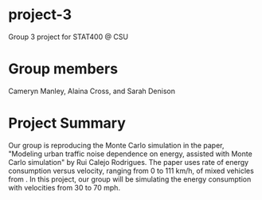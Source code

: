 # project-3
Group 3 project for STAT400 @ CSU

# Group members
Cameryn Manley, Alaina Cross, and Sarah Denison

# Project Summary
Our group is reproducing the Monte Carlo simulation in the paper, "Modeling urban traffic noise dependence on energy, assisted with Monte Carlo simulation" by Rui Calejo Rodrigues. The paper uses rate of energy consumption versus velocity, ranging from 0 to 111 km/h, of mixed vehicles from . In this project, our group will be simulating the energy consumption with velocities from 30 to 70 mph. 
